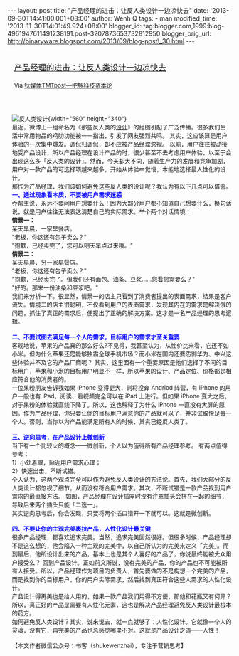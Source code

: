 --- layout: post title: "产品经理的进击：让反人类设计一边凉快去" date:
'2013-09-30T14:41:00.001+08:00' author: Wenh Q tags: - man
modified\_time: '2013-11-30T14:01:49.924+08:00' blogger\_id:
tag:blogger.com,1999:blog-4961947611491238191.post-3207873653732812950
blogger\_orig\_url:
http://binaryware.blogspot.com/2013/09/blog-post\_30.html ---
<div style="margin: 10px; padding: 5px;">

<div style="font-size: 18px;">

[产品经理的进击：让反人类设计一边凉快去](http://www.tmtpost.com/67728.html)

</div>

<div style="font-size: 13px;">

Via [钛媒体TMTpost—把脉科技资本论](http://www.tmtpost.com/)

</div>

</div>

<div style="font-size: 13px; padding: 15px 0 10px 10px;">

![反人类设计](http://www.tmtpost.com/wp-content/uploads/2013/09/138046153354.jpg "反人类设计"){width="560"
height="340"}\
最近，微博上一组命名为《那些反人类的[设计](http://www.tmtpost.com/tag/%E8%AE%BE%E8%AE%A1 "查看 设计 中的全部文章")》的组图引起了广泛传播。很多我们生活中常用物品的鸡肋功能被一一指出，引发了网友强烈共鸣。
其实，这应该算是用户体验的一次集中爆发。调侃归调侃，却不应被[产品](http://www.tmtpost.com/tag/%E4%BA%A7%E5%93%81 "查看 产品 中的全部文章")经理忽视。
以前，用户往往被动接地受产品设计，所以产品经理在设计产品的时，很少甚至不去考虑用户体验，以至于会出现这么多「反人类的设计」。然而，今天却大不同，随着生产力的发展和竞争加剧，用户对一款产品的可选择项越来越多，开始从体验中觉悟，本能地选择最人性化的设计。\
那作为产品经理，我们该如何避免这些反人类的设计呢？我认为有以下几点可以借鉴。\
<span
style="color: blue;">**一、透过现象看本质，不要被用户需求迷惑**</span>\
乔帮主说，永远不要问用户想要什么！因为大部分用户都不知道自己想要什么，换句话说，就是用户往往无法表达清楚自己的实际需求。举个两个对话情境：\
**情景一：**\
某天早晨，一家早餐店。\
"老板，你这还有包子卖么？"\
"抱歉，已经卖完了，您可以明天早点过来哦。"\
**情景二：**\
某天早晨，另一家早餐店。\
"老板，你这还有包子卖么？"\
"抱歉，已经卖完了。但我们还有面包、油条、豆浆……您看您需要么？"\
"好的。那来一份油条和豆浆吧。"\
我们来分析一下。很显然，情景一的店主只看到了消费者提出的表面需求，结果是客户流失。情境二的店主很聪明，不仅看到用户的表面需求，发现其内在的需求是解决饿的问题，抓住了真正的需求后，便提出了正确的解决方案。这才是一名产品经理的思考逻辑。\
\
<span
style="color: blue;">**二、不要试图去满足每一个人的需求，目标用户的需求才至关重要**</span>\
客观地说，苹果的产品真的那么好么?不见得，我甚至认为，从性价比来看，它还不如小米。但为什么苹果还是能够独霸全球手机市场？而小米在国内还要防御华为、中兴这些体验并不及它的产品厂商呢？
其实，这里面有一个重要原因是他们选择了不同的目标用户，苹果和小米的目标用户明显不一样，所以苹果的设计、产品定位、价格都是相应符合他的消费者的。\
一位果粉朋友告诉我如果 iPhone 变得更大，则将投奔 Andriod 阵营，有 iPhone
的用户一般也有 iPad，阅读、看视频完全可以在 iPad 上进行。但如果 iPhone
变大之后，对于果粉的体验就直线下降了。所以，这也解释了为什么 iPhone
一直没有大屏的原因。作为产品经理，你只要让你的目标用户满意你的产品就可以了，并非试取悦足每一个人。否则，当你以为产品能满足所有人的时候，其实已经反人类了。\
\
<span style="color: blue;">**三、逆向思考，在产品设计上微创新**</span>\
当下有一个比较火的概念——微创新，个人以为值得所有产品经理参考。
有两点值得参考：\
1）小处着眼，贴近用户需求心理；\
2）快速出击，不断试错。\
个人认为，这两个观点完全可以作为避免反人类设计的方法论。首先，我们大部分的反人类设计都忽视了细节，从而没有符合用户需求。其次，不断试错是一款产品找到用户需求的最直接方法。
如图，产品经理在设计插座时没有注意插头会挤在一起的细节，导致后来两个插头只能「二选一」。\
其实逆向思考后，你会发现，只要将两个插口错开一下就可以。这就是微创新。\
\
<span
style="color: blue;">**四、不要让你的主观完美裹挟产品，人性化设计最关键**</span>\
很多产品经理，都喜欢追求完美。当然，追求完美固然很好。但很多时候，产品经理却不是这么想的，他会陷入一种主观的完美中，以自己所认为的完美来定义「完美」。而到最后，他所设计出来的产品，基本上也是其个人喜好的产品了，你说最终能被大众用户接受么？
回到产品设计。正如前文所说，没有完美的产品，你的产品也不可能被所有人接受。所以，产品经理作为项目的负责人，首先要做的不是构想一个完美的产品，而是找到你的目标用户，你的用户实际需求，然后找到真正符合这些人需求的人性化设计。\
产品设计得再美也是给人用的，如果一款产品我们用得不方便，那他和花瓶又有何异？所以，真正好的产品是需要有人性化元素，这也是解决产品经理避免反人类设计最根本的药方。\
如何避免反人类设计？其实，说来说去，就一点就够了：人性化设计。它就像一个人的灵魂，没有它，再完美的产品也总感觉哪里不对。这就是产品设计之道——人性！\
\
【本文作者微信公众号：书客（shukewenzhai），专注于营销思考】

</div>
